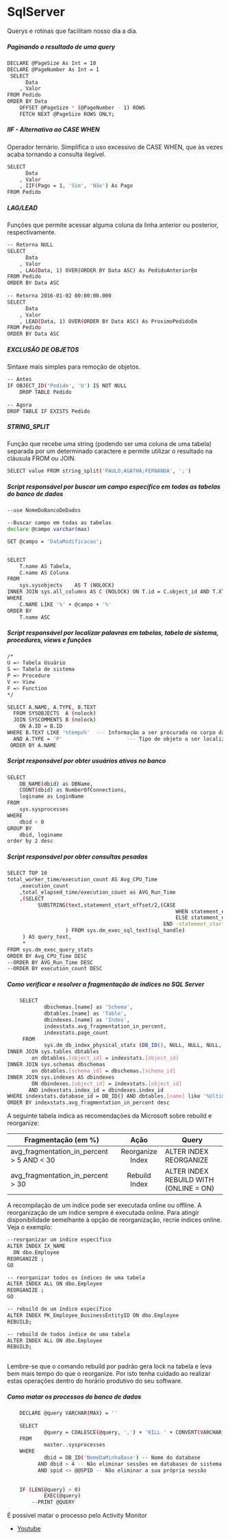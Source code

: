 # SqlServer
Querys e rotinas que facilitam nosso dia a dia.

##### Paginando o resultado de uma query

```sh
DECLARE @PageSize As Int = 10
DECLARE @PageNumber As Int = 1
 SELECT
      Data
    , Valor
FROM Pedido
ORDER BY Data
    OFFSET @PageSize * (@PageNumber - 1) ROWS
    FETCH NEXT @PageSize ROWS ONLY;
```

##### IIF - Alternativa ao CASE WHEN
Operador ternário. Simplifica o uso excessivo de CASE WHEN, que às vezes acaba tornando a consulta ilegível.

```sh
SELECT
      Data
    , Valor
    , IIF(Pago = 1, 'Sim', 'Não') As Pago
FROM Pedido

```

##### LAG/LEAD 
Funções que permite acessar alguma coluna da linha anterior ou posterior, respectivamente.

```sh
-- Retorna NULL
SELECT
      Data
    , Valor
    , LAG(Data, 1) OVER(ORDER BY Data ASC) As PedidoAnteriorEm
FROM Pedido 
ORDER BY Data ASC
 
-- Retorna 2016-01-02 00:00:00.000
SELECT
      Data
    , Valor
    , LEAD(Data, 1) OVER(ORDER BY Data ASC) As ProximoPedidoEm
FROM Pedido 
ORDER BY Data ASC
```

##### EXCLUSÃO DE OBJETOS 
Sintaxe mais simples para remoção de objetos.

```sh
-- Antes
IF OBJECT_ID('Pedido', 'U') IS NOT NULL
    DROP TABLE Pedido
 
-- Agora
DROP TABLE IF EXISTS Pedido
```

##### STRING_SPLIT 
Função que recebe uma string (podendo ser uma coluna de uma tabela) separada por um determinado caractere e permite utilizar o resultado na cláusula FROM ou JOIN.

```sh
SELECT value FROM string_split('PAULO;AGATHA;FERNANDA', ';')
```

##### Script responsável por buscar um campo específico em todas as tabelas do banco de dados

```sh
--use NomeDoBancoDeDados

--Buscar campo em todas as tabelas
declare @campo varchar(max)

SET @campo = 'DataModificacao';


SELECT 
	T.name AS Tabela, 
	C.name AS Coluna
FROM 
	sys.sysobjects    AS T (NOLOCK) 
INNER JOIN sys.all_columns AS C (NOLOCK) ON T.id = C.object_id AND T.XTYPE = 'U' 
WHERE 
	C.NAME LIKE '%' + @campo + '%'
ORDER BY 
	T.name ASC
```
##### Script responsável por localizar palavras em tabelas, tabela de sistema, procedures, views e funções

```sh
/*
U => Tabela Usuário
S => Tabela de sistema
P => Procedure
V => View
F => Function
*/

SELECT A.NAME, A.TYPE, B.TEXT
  FROM SYSOBJECTS  A (nolock)
  JOIN SYSCOMMENTS B (nolock) 
    ON A.ID = B.ID
WHERE B.TEXT LIKE '%tempo%'  --- Informação a ser procurada no corpo da procedure, funcao ou view
  AND A.TYPE = 'P'                     --- Tipo de objeto a ser localizado no caso procedure
 ORDER BY A.NAME
```

##### Script responsável por obter usuários ativos no banco
```sh
SELECT 
    DB_NAME(dbid) as DBName, 
    COUNT(dbid) as NumberOfConnections,
    loginame as LoginName
FROM
    sys.sysprocesses
WHERE 
    dbid > 0
GROUP BY 
    dbid, loginame
order by 2 desc 
```
##### Script responsável por obter consultas pesadas
```sh
SELECT TOP 10
total_worker_time/execution_count AS Avg_CPU_Time
    ,execution_count
    ,total_elapsed_time/execution_count as AVG_Run_Time
    ,(SELECT
          SUBSTRING(text,statement_start_offset/2,(CASE
                                                       WHEN statement_end_offset = -1 THEN LEN(CONVERT(nvarchar(max), text)) * 2 
                                                       ELSE statement_end_offset 
                                                   END -statement_start_offset)/2
                   ) FROM sys.dm_exec_sql_text(sql_handle)
     ) AS query_text,
     * 
FROM sys.dm_exec_query_stats 
ORDER BY Avg_CPU_Time DESC
--ORDER BY AVG_Run_Time DESC
--ORDER BY execution_count DESC
```

##### Como verificar e resolver a fragmentação de índices no SQL Server
```sh
	SELECT 
			dbschemas.[name] as 'Schema',
			dbtables.[name] as 'Table',
			dbindexes.[name] as 'Index',
			indexstats.avg_fragmentation_in_percent,
			indexstats.page_count
	 FROM 
			sys.dm_db_index_physical_stats (DB_ID(), NULL, NULL, NULL, NULL) AS indexstats
INNER JOIN sys.tables dbtables 
		on dbtables.[object_id] = indexstats.[object_id]
INNER JOIN sys.schemas dbschemas 
	    on dbtables.[schema_id] = dbschemas.[schema_id]
INNER JOIN sys.indexes AS dbindexes 
		ON dbindexes.[object_id] = indexstats.[object_id]
	   AND indexstats.index_id = dbindexes.index_id
WHERE indexstats.database_id = DB_ID() AND dbtables.[name] like '%Ultima%' 
ORDER BY indexstats.avg_fragmentation_in_percent desc

```
A seguinte tabela indica as recomendações da Microsoft sobre rebuild e reorganize:

 Fragmentação (em %)                     | Ação             | Query 
-----------------------------------------|:----------------:|------------------------------------------ 
avg_fragmentation_in_percent > 5 AND < 30| Reorganize Index | ALTER INDEX REORGANIZE 
avg_fragmentation_in_percent > 30	 | Rebuild Index    | ALTER INDEX REBUILD WITH (ONLINE = ON)

A recompilação de um índice pode ser executada online ou offline. A reorganização de um índice sempre é executada online. Para atingir disponibilidade semelhante à opção de reorganização, recrie índices online. Veja o exemplo:

```sh
--reorganizar um índice específico
ALTER INDEX IX_NAME
  ON dbo.Employee  
REORGANIZE ;   
GO  

-- reorganizar todos os índices de uma tabela
ALTER INDEX ALL ON dbo.Employee  
REORGANIZE ;   
GO  

-- rebuild de um índice específico
ALTER INDEX PK_Employee_BusinessEntityID ON dbo.Employee
REBUILD;

-- rebuild de todos índice de uma tabela
ALTER INDEX ALL ON dbo.Employee
REBUILD;
	

```

Lembre-se que o comando rebuild por padrão gera lock na tabela e leva bem mais tempo do que o reorganize. Por isto tenha cuidado ao realizar estas operações dentro do horário produtivo do seu software.


##### Como matar os processos do banco de dados
```sh
	DECLARE @query VARCHAR(MAX) = ''
 
	SELECT
    		@query = COALESCE(@query, ',') + 'KILL ' + CONVERT(VARCHAR, spid) + '; '
	FROM
    		master..sysprocesses
	WHERE
    		dbid = DB_ID('NomeDaMinhaBase') -- Nome do database
    	  AND dbid > 4 -- Não eliminar sessões em databases de sistema
    	  AND spid <> @@SPID -- Não eliminar a sua própria sessão
 
 
	IF (LEN(@query) > 0)
    		EXEC(@query)
    	--PRINT @QUERY

```
É possível matar o processo pelo Activity Monitor
 
- [Youtube](https://www.youtube.com/watch?v=rKvkcwFo89o)
